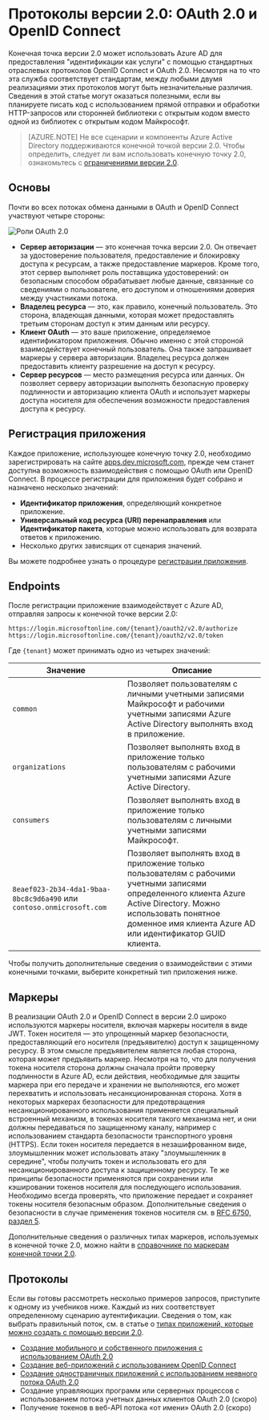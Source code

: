 <properties
	pageTitle="Протоколы Azure AD версии 2.0 | Microsoft Azure"
	description="Руководство по протоколам, поддерживаемым конечной точкой Azure AD версии 2.0."
	services="active-directory"
	documentationCenter=""
	authors="dstrockis"
	manager="mbaldwin"
	editor=""/>

<tags
	ms.service="active-directory"
	ms.workload="identity"
	ms.tgt_pltfrm="na"
	ms.devlang="na"
	ms.topic="article"
	ms.date="09/16/2016"
	ms.author="dastrock"/>

# Протоколы версии 2.0: OAuth 2.0 и OpenID Connect

Конечная точка версии 2.0 может использовать Azure AD для предоставления "идентификации как услуги" с помощью стандартных отраслевых протоколов OpenID Connect и OAuth 2.0. Несмотря на то что эта служба соответствует стандартам, между любыми двумя реализациями этих протоколов могут быть незначительные различия. Сведения в этой статье могут оказаться полезными, если вы планируете писать код с использованием прямой отправки и обработки HTTP-запросов или сторонней библиотеки с открытым кодом вместо одной из библиотек с открытым кодом Майкрософт.
<!-- TODO: Need link to libraries above -->

> [AZURE.NOTE]
	Не все сценарии и компоненты Azure Active Directory поддерживаются конечной точкой версии 2.0. Чтобы определить, следует ли вам использовать конечную точку 2.0, ознакомьтесь с [ограничениями версии 2.0](active-directory-v2-limitations.md).

## Основы
Почти во всех потоках обмена данными в OAuth и OpenID Connect участвуют четыре стороны:

![Роли OAuth 2.0](../media/active-directory-v2-flows/protocols_roles.png)

- **Сервер авторизации** — это конечная точка версии 2.0. Он отвечает за удостоверение пользователя, предоставление и блокировку доступа к ресурсам, а также предоставление маркеров. Кроме того, этот сервер выполняет роль поставщика удостоверений: он безопасным способом обрабатывает любые данные, связанные со сведениями о пользователе, его доступом и отношениями доверия между участниками потока.
- **Владелец ресурса** — это, как правило, конечный пользователь. Это сторона, владеющая данными, которая может предоставлять третьим сторонам доступ к этим данным или ресурсу.
- **Клиент OAuth** — это ваше приложение, определяемое идентификатором приложения. Обычно именно с этой стороной взаимодействует конечный пользователь. Она также запрашивает маркеры у сервера авторизации. Владелец ресурса должен предоставить клиенту разрешение на доступ к ресурсу.
- **Сервер ресурсов** — место размещения ресурса или данных. Он позволяет серверу авторизации выполнять безопасную проверку подлинности и авторизацию клиента OAuth и использует маркеры доступа носителя для обеспечения возможности предоставления доступа к ресурсу.


## Регистрация приложения
Каждое приложение, использующее конечную точку 2.0, необходимо зарегистрировать на сайте [apps.dev.microsoft.com](https://apps.dev.microsoft.com), прежде чем станет доступна возможность взаимодействия с помощью OAuth или OpenID Connect. В процессе регистрации для приложения будет собрано и назначено несколько значений:

- **Идентификатор приложения**, определяющий конкретное приложение.
- **Универсальный код ресурса (URI) перенаправления** или **Идентификатор пакета**, которые можно использовать для возврата ответов к приложению.
- Несколько других зависящих от сценария значений.

Вы можете подробнее узнать о процедуре [регистрации приложения](active-directory-v2-app-registration.md).

## Endpoints
После регистрации приложение взаимодействует с Azure AD, отправляя запросы к конечной точке версии 2.0:

```
https://login.microsoftonline.com/{tenant}/oauth2/v2.0/authorize
https://login.microsoftonline.com/{tenant}/oauth2/v2.0/token
```

Где `{tenant}` может принимать одно из четырех значений:

| Значение | Описание |
| ----------------------- | ------------------------------- |
| `common` | Позволяет пользователям с личными учетными записями Майкрософт и рабочими учетными записями Azure Active Directory выполнять вход в приложение. |
| `organizations` | Позволяет выполнять вход в приложение только пользователям с рабочими учетными записями Azure Active Directory. |
| `consumers` | Позволяет выполнять вход в приложение только пользователям с личными учетными записями Майкрософт. |
| `8eaef023-2b34-4da1-9baa-8bc8c9d6a490` или `contoso.onmicrosoft.com` | Позволяет выполнять вход в приложение только пользователям с рабочими учетными записями определенного клиента Azure Active Directory. Можно использовать понятное доменное имя клиента Azure AD или идентификатор GUID клиента. |

Чтобы получить дополнительные сведения о взаимодействии с этими конечными точками, выберите конкретный тип приложения ниже.

## Маркеры
В реализации OAuth 2.0 и OpenID Connect в версии 2.0 широко используются маркеры носителя, включая маркеры носителя в виде JWT. Токен носителя — это упрощенный маркер безопасности, предоставляющий его носителя (предъявителю) доступ к защищенному ресурсу. В этом смысле предъявителем является любая сторона, которая может предъявить маркер. Несмотря на то, что для получения токена носителя сторона должны сначала пройти проверку подлинности в Azure AD, если действия, необходимые для защиты маркера при его передаче и хранении не выполняются, его может перехватить и использовать несанкционированная сторона. Хотя в некоторых маркерах безопасности для предотвращения несанкционированного использования применяется специальный встроенный механизм, в токенах носителя такого механизма нет, и они должны передаваться по защищенному каналу, например с использованием стандарта безопасности транспортного уровня (HTTPS). Если токен носителя передается в незашифрованном виде, злоумышленник может использовать атаку "злоумышленник в середине", чтобы получить токен и использовать его для несанкционированного доступа к защищенному ресурсу. Те же принципы безопасности применяются при сохранении или кэшировании токенов носителя для последующего использования. Необходимо всегда проверять, что приложение передает и сохраняет токены носителя безопасным образом. Дополнительные сведения о безопасности в случае применения токенов носителя см. в [RFC 6750, раздел 5](http://tools.ietf.org/html/rfc6750).

Дополнительные сведения о различных типах маркеров, используемых в конечной точке 2.0, можно найти в [справочнике по маркерам конечной точки 2.0](active-directory-v2-tokens.md).

## Протоколы

Если вы готовы рассмотреть несколько примеров запросов, приступите к одному из учебников ниже. Каждый из них соответствует определенному сценарию аутентификации. Сведения о том, как выбрать правильный поток, см. в статье о [типах приложений, которые можно создать с помощью версии 2.0](active-directory-v2-flows.md).

- [Создание мобильного и собственного приложения с использованием OAuth 2.0](active-directory-v2-protocols-oauth-code.md)
- [Создание веб-приложений с использованием OpenID Connect](active-directory-v2-protocols-oidc.md)
- [Создание одностраничных приложений с использованием неявного потока OAuth 2.0](active-directory-v2-protocols-implicit.md)
- Создание управляющих программ или серверных процессов с использованием потока учетных данных клиентов OAuth 2.0 (скоро)
- Получение токенов в веб-API потока «от имени» OAuth 2.0 (скоро)

<!-- - Get tokens using a username & password with the OAuth 2.0 Resource Owner Password Credentials Flow (coming soon) --> 

<!---HONumber=AcomDC_0921_2016-->